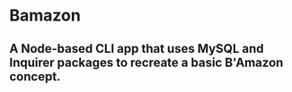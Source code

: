 # Bamazon

## A Node-based CLI app that uses MySQL and Inquirer packages to recreate a basic B'Amazon concept.

